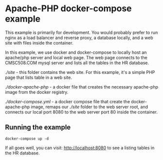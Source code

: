 # Apache-PHP docker-compose example

This example is primarily for development.  You would probably prefer to run nginx as a load balancer and reverse proxy,
a database locally, and a web site with files inside the container.

In this example, we use docker and docker-compose to locally host an apache/php server 
and local web page.  The web page connects to the CMSC508.COM mysql server and lists
all the tables in the HR database.

*./site* - this folder contains the web site.  For this example, it's a simple PHP page that lists table in a web site.

*./docker-apache-php* - a docker file that creates the necessary apache-php image from the docker registry.

*./docker-compose.yml* - a docker compose file that create the docker-apache-php image, remaps our *./site* folder
to the web server root, and connects our local port 8080 to the web server port 80 inside the container.

## Running the example

```shell
docker-compose up -d
```

If all goes well, you can visit: <http://localhost:8080> to see a listing tables in the HR database.
